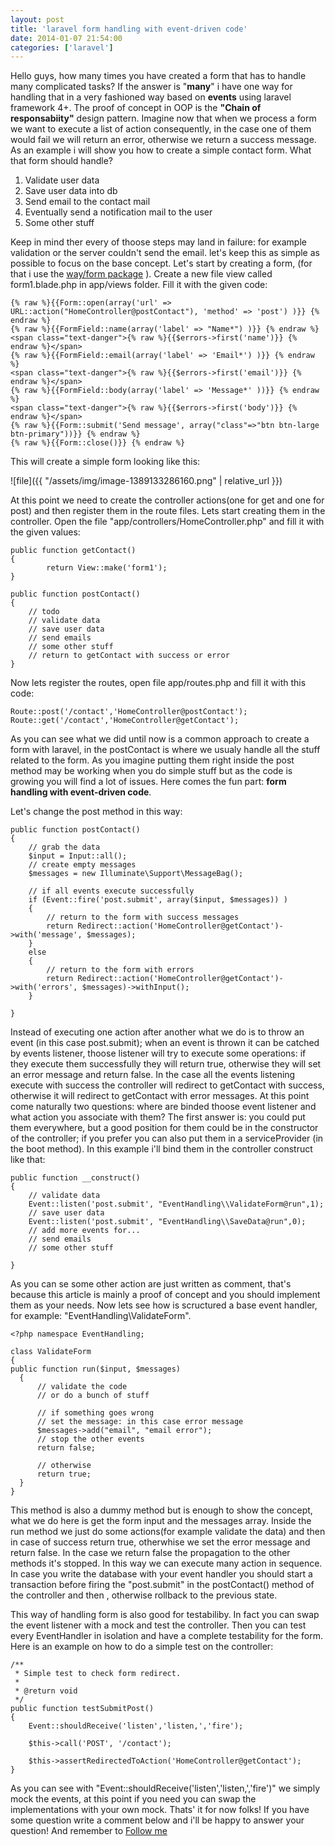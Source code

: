 ```yaml
---
layout: post
title: 'laravel form handling with event-driven code'
date: 2014-01-07 21:54:00
categories: ['laravel']
---
```

Hello guys, how many times you have created a form that has to handle many complicated tasks? If the answer is "**many**" i have one way for handling that in a very fashioned way based on **events** using laravel framework 4+. The proof of concept in OOP is the **"Chain of responsabiity"** design pattern. Imagine now that when we process a form we want to execute a list of action consequently, in the case one of them would fail we will return an error, otherwise we return a success message. <!-- more -->As an example i will show you how to create a simple contact form. What that form should handle? 
<ol>
<li>Validate user data</li>
<li>Save user data into db</li>
<li>Send email to the contact mail</li>
<li>Eventually send a notification mail to the user</li>
<li> Some other stuff</li>
</ol>

Keep in mind ther every of thoose steps may land in failure: for example validation or the server couldn't send the email.
let's keep this as simple as possible to focus on the base concept.
Let's start by creating a form, (for that i use the [way/form package](https://packagist.org/packages/way/form) ).
Create a new file view called form1.blade.php in app/views folder.
Fill it with the given code:

	{% raw %}{{Form::open(array('url' => URL::action("HomeController@postContact"), 'method' => 'post') )}} {% endraw %}
	{% raw %}{{FormField::name(array('label' => "Name*") )}} {% endraw %}
	<span class="text-danger">{% raw %}{{$errors->first('name')}} {% endraw %}</span>
	{% raw %}{{FormField::email(array('label' => 'Email*') )}} {% endraw %}
	<span class="text-danger">{% raw %}{{$errors->first('email')}} {% endraw %}</span>
	{% raw %}{{FormField::body(array('label' => 'Message*' ))}} {% endraw %}
	<span class="text-danger">{% raw %}{{$errors->first('body')}} {% endraw %}</span>
	{% raw %}{{Form::submit('Send message', array("class"=>"btn btn-large btn-primary"))}} {% endraw %}
	{% raw %}{{Form::close()}} {% endraw %}

This will create a simple form looking like this:

![file]({{ "/assets/img/image-1389133286160.png" | relative_url }})

At this point we need to create the controller actions(one for get and one for post) and then register them in the route files. Lets start creating them in the controller. Open the file "app/controllers/HomeController.php" and fill it with the given values:

    public function getContact()
    {
	        return View::make('form1');
    }

    public function postContact()
    {
		// todo 
		// validate data
		// save user data
		// send emails
		// some other stuff
		// return to getContact with success or error
    }
	
Now lets register the routes, open file app/routes.php and fill it with this code:

	Route::post('/contact','HomeController@postContact');
	Route::get('/contact','HomeController@getContact');

As you can see what we did until now is a common approach to create a form with laravel, in the postContact is where we usualy handle all the stuff related to the form. As you imagine putting them right inside the post method may be working when you do simple stuff but as the code is growing you will find a lot of issues. Here comes the fun part: **form handling with event-driven code**.

Let's change the post method in this way:

	public function postContact()
    {
        // grab the data
        $input = Input::all();
        // create empty messages
        $messages = new Illuminate\Support\MessageBag();

        // if all events execute successfully
        if (Event::fire('post.submit', array($input, $messages)) )
        {
            // return to the form with success messages
            return Redirect::action('HomeController@getContact')->with('message', $messages);
        }
        else
        {
            // return to the form with errors
            return Redirect::action('HomeController@getContact')->with('errors', $messages)->withInput();
        }

    }

Instead of executing one action after another what we do is to throw an event (in this case post.submit); when an event is thrown it can be catched by events listener, thoose listener will try to execute some operations: if they execute them successfully they will return true, otherwise they will set an error message and return false. In the case all the events listening execute with success the controller will redirect to getContact with success, otherwise it will redirect to getContact with error messages. 
At this point come naturally two questions: where are binded thoose event listener and what action you associate with them?
The first answer is: you could put them everywhere, but a good position for them could be in the constructor of the controller; if you prefer you can also put them in a serviceProvider (in the boot method). In this example i'll bind them in the controller construct like that:
  
	public function __construct()
    {
        // validate data
        Event::listen('post.submit', "EventHandling\\ValidateForm@run",1);
        // save user data
        Event::listen('post.submit', "EventHandling\\SaveData@run",0);
        // add more events for...
        // send emails
        // some other stuff

    }

As you can se some other action are just written as comment, that's because this article is mainly a proof of concept and you should implement them as your needs. Now lets see how is scructured a base event handler, for example: "EventHandling\\ValidateForm".

	<?php namespace EventHandling;

	class ValidateForm
	{
    public function run($input, $messages)
	  {
		  // validate the code
		  // or do a bunch of stuff
  
		  // if something goes wrong
		  // set the message: in this case error message
		  $messages->add("email", "email error");
		  // stop the other events
		  return false;
  
		  // otherwise
		  return true;
	  }
	}
	
This method is also a dummy method but is enough to show the concept, what we do here is get the form input and the messages array. Inside the run method we just do some actions(for example validate the data) and then in case of success return true, otherwhise we set the error message and return false. In the case we return false the propagation to the other methods it's stopped. In this way we can execute many action in sequence. In case you write the database with your event handler you should start a transaction before firing the "post.submit" in the postContact() method of the controller and then , otherwise rollback to the previous state.

This way of handling form is also good for testabiliby. In fact you can swap the event listener with a mock and test the controller. Then you can test every EventHandler in isolation and have a complete testability for the form.
Here is an example on how to do a simple test on the controller:

	/**
	 * Simple test to check form redirect.
	 *
	 * @return void
	 */
	public function testSubmitPost()
	{
        Event::shouldReceive('listen','listen,','fire');

        $this->call('POST', '/contact');

        $this->assertRedirectedToAction('HomeController@getContact');
	}
	
As you can see with  "Event::shouldReceive('listen','listen,','fire')" we simply mock the events, at this point if you need you can swap the implementations with your own mock.
Thats' it for now folks! If you have some question write a comment below and i'll be happy to answer your question! And remember to <a href="https://twitter.com/JacopoBeschi" class="twitter-follow-button" data-show-count="false" data-lang="en"> Follow me</a>
<script>!function(d,s,id){var js,fjs=d.getElementsByTagName(s)[0];if(!d.getElementById(id)){js=d.createElement(s);js.id=id;js.src="//platform.twitter.com/widgets.js";fjs.parentNode.insertBefore(js,fjs);}}(document,"script","twitter-wjs");</script>
